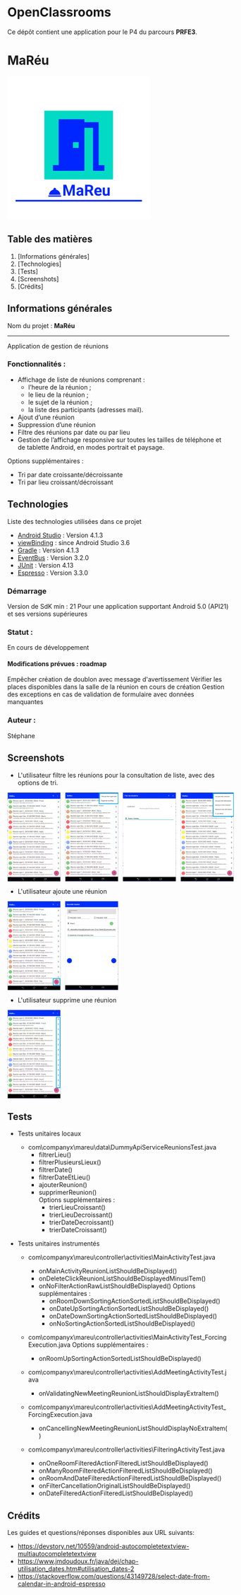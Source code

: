 # OpenClassrooms
Ce dépôt contient une application pour le P4 du parcours **PRFE3**.
# MaRéu

![MaRéu](app/src/main/res/ic_logo_accueil.png)

## Table des matières
1. [Informations générales]
2. [Technologies]
6. [Tests]
7. [Screenshots]
8. [Crédits]

## Informations générales
Nom du projet : **MaRéu**
***
Application de gestion de réunions   

### Fonctionnalités :
* Affichage de liste de réunions comprenant :
	* l’heure de la réunion ;
	* le lieu de la réunion ;
	* le sujet de la réunion ;
	* la liste des participants (adresses mail).   
* Ajout d’une réunion
* Suppression d’une réunion
* Filtre des réunions par date ou par lieu
* Gestion de l’affichage responsive sur toutes les tailles de téléphone et de tablette Android, en modes portrait et paysage.

Options supplémentaires :
* Tri par date croissante/décroissante
* Tri par lieu croissant/décroissant

## Technologies
Liste des technologies utilisées dans ce projet
* [Android Studio](https://developer.android.com/studio/) : Version 4.1.3
* [viewBinding](https://developer.android.com/topic/libraries/view-binding) : since Android Studio 3.6
* [Gradle](https://developer.android.com/studio/releases/gradle-plugin) : Version 4.1.3
* [EventBus](https://greenrobot.org/eventbus/) : Version 3.2.0
* [JUnit](https://github.com/junit-team/junit4/wiki) : Version 4.13
* [Espresso](https://developer.android.com/training/testing/espresso) : Version 3.3.0

### Démarrage
Version de SdK min : 21
Pour une application supportant Android 5.0 (API21) et ses versions supérieures

### Statut :
En cours de développement

#### Modifications prévues : roadmap
Empêcher création de doublon avec message d'avertissement
Vérifier les places disponibles dans la salle de la réunion en cours de création
Gestion des exceptions en cas de validation de formulaire avec données manquantes

### Auteur :
Stéphane

## Screenshots
* L'utilisateur filtre les réunions pour la consultation de liste, avec des options de tri. 

 <div style="display:flex;" >
 	<img src="/vysor_list.PNG" width="24%">
 	<img src="vysor_list_filtering.PNG" width="24%" style="margin-left:10px;" >
    <img src="vysor_filtering.PNG" width="24%" style="margin-left:10px;" >
    <img src="vysor_list_sorting.PNG" width="24%" style="margin-left:10px;" >
 </div>

* L'utilisateur ajoute une réunion  

 <div style="display:flex;" >
 	<img src="/vysor_list_add.PNG" width="24%">
 	<img src="vysor_add_meeting.PNG" width="24%" style="margin-left:10px;" >
 </div>
 
* L'utilisateur supprime une réunion 

 <div style="display:flex;" >
 	<img src="/vysor_delete_meeting.PNG" width="24%">
 </div> 

## Tests
* Tests unitaires locaux
    * com\companyx\mareu\data\DummyApiServiceReunionsTest.java
        * filtrerLieu()
        * filtrerPlusieursLieux()
        * filtrerDate()
        * filtrerDateEtLieu()
        * ajouterReunion()
        * supprimerReunion()            
            Options supplémentaires :
            * trierLieuCroissant()
            * trierLieuDecroissant()
            * trierDateDecroissant()
            * trierDateCroissant()

* Tests unitaires instrumentés
    * com\companyx\mareu\controller\activities\MainActivityTest.java
        * onMainActivityReunionListShouldBeDisplayed()
        * onDeleteClickReunionListShouldBeDisplayedMinusITem()
        * onNoFilterActionRawListShouldBeDisplayed()
            Options supplémentaires :
            * onRoomDownSortingActionSortedListShouldBeDisplayed()
            * onDateUpSortingActionSortedListShouldBeDisplayed()
            * onDateDownSortingActionSortedListShouldBeDisplayed()
            * onNoSortingActionSortedListShouldBeDisplayed()

    * com\companyx\mareu\controller\activities\MainActivityTest_ForcingExecution.java
        Options supplémentaires :
        * onRoomUpSortingActionSortedListShouldBeDisplayed()

    * com\companyx\mareu\controller\activities\AddMeetingActivityTest.java
	    * onValidatingNewMeetingReunionListShouldDisplayExtraItem()

    * com\companyx\mareu\controller\activities\AddMeetingActivityTest_ForcingExecution.java
	    * onCancellingNewMeetingReunionListShouldDisplayNoExtraItem()

    * com\companyx\mareu\controller\activities\FilteringActivityTest.java
        * onOneRoomFilteredActionFilteredListShouldBeDisplayed()
        * onManyRoomFilteredActionFilteredListShouldBeDisplayed()
        * onRoomAndDateFilteredActionFilteredListShouldBeDisplayed()
        * onFilterCancellationOriginalListShouldBeDisplayed()
        * onDateFilteredActionFilteredListShouldBeDisplayed()

## Crédits
Les guides et questions/réponses disponibles aux URL suivants:
* https://devstory.net/10559/android-autocompletetextview-multiautocompletetextview
* https://www.jmdoudoux.fr/java/dej/chap-utilisation_dates.htm#utilisation_dates-2
* https://stackoverflow.com/questions/43149728/select-date-from-calendar-in-android-espresso


